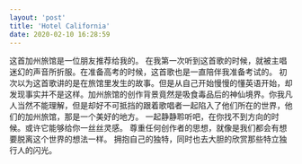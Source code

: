 ```yaml
---
layout: 'post'
title: 'Hotel California'
date: 2020-02-10 16:28:59
---
```


这首加州旅馆是一位朋友推荐给我的。 在我第一次听到这首歌的时候，就被主唱迷幻的声音所折服。在准备高考的时候，这首歌也是一直陪伴我准备考试的。 初次以为这首歌讲的是在旅馆里发生的故事。但是从自己开始慢慢的懂英语开始，却发现事实并不是这样。加州旅馆的创作背景竟然是吸食毒品后的神仙境界。你我凡人当然不能理解，但是却好不可抵挡的跟着歌唱者一起陷入了他们所在的世界，他们的加州旅馆，那是一个美好的地方。 一起静静聆听吧，在你找不到方向的时候。或许它能够给你一丝丝灵感。 尊重任何创作者的思想，就像是我们都会有想要脱离这个世界的想法一样。 拥抱自己的独特，同时也去大胆的欣赏那些特立独行人的闪光。
